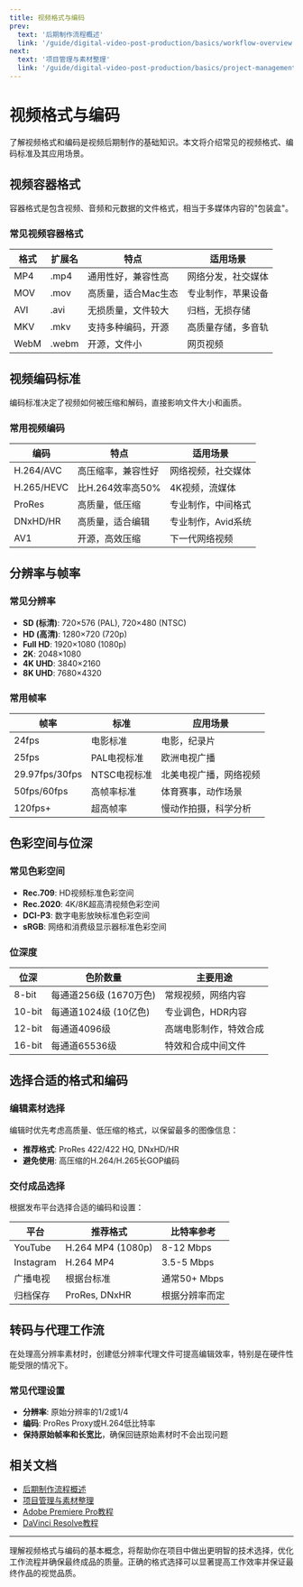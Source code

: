 ```yaml
---
title: 视频格式与编码
prev:
  text: '后期制作流程概述'
  link: '/guide/digital-video-post-production/basics/workflow-overview'
next:
  text: '项目管理与素材整理'
  link: '/guide/digital-video-post-production/basics/project-management'
---
```


# 视频格式与编码

了解视频格式和编码是视频后期制作的基础知识。本文将介绍常见的视频格式、编码标准及其应用场景。

## 视频容器格式

容器格式是包含视频、音频和元数据的文件格式，相当于多媒体内容的"包装盒"。

### 常见视频容器格式

| 格式 | 扩展名 | 特点 | 适用场景 |
|------|--------|------|----------|
| MP4 | .mp4 | 通用性好，兼容性高 | 网络分发，社交媒体 |
| MOV | .mov | 高质量，适合Mac生态 | 专业制作，苹果设备 |
| AVI | .avi | 无损质量，文件较大 | 归档，无损存储 |
| MKV | .mkv | 支持多种编码，开源 | 高质量存储，多音轨 |
| WebM | .webm | 开源，文件小 | 网页视频 |

## 视频编码标准

编码标准决定了视频如何被压缩和解码，直接影响文件大小和画质。

### 常用视频编码

| 编码 | 特点 | 适用场景 |
|------|------|----------|
| H.264/AVC | 高压缩率，兼容性好 | 网络视频，社交媒体 |
| H.265/HEVC | 比H.264效率高50% | 4K视频，流媒体 |
| ProRes | 高质量，低压缩 | 专业制作，中间格式 |
| DNxHD/HR | 高质量，适合编辑 | 专业制作，Avid系统 |
| AV1 | 开源，高效压缩 | 下一代网络视频 |

## 分辨率与帧率

### 常见分辨率

- **SD (标清)**: 720×576 (PAL), 720×480 (NTSC)
- **HD (高清)**: 1280×720 (720p)
- **Full HD**: 1920×1080 (1080p)
- **2K**: 2048×1080
- **4K UHD**: 3840×2160
- **8K UHD**: 7680×4320

### 常用帧率

| 帧率 | 标准 | 应用场景 |
|-----|------|---------|
| 24fps | 电影标准 | 电影，纪录片 |
| 25fps | PAL电视标准 | 欧洲电视广播 |
| 29.97fps/30fps | NTSC电视标准 | 北美电视广播，网络视频 |
| 50fps/60fps | 高帧率标准 | 体育赛事，动作场景 |
| 120fps+ | 超高帧率 | 慢动作拍摄，科学分析 |

## 色彩空间与位深

### 常见色彩空间

- **Rec.709**: HD视频标准色彩空间
- **Rec.2020**: 4K/8K超高清视频色彩空间
- **DCI-P3**: 数字电影放映标准色彩空间
- **sRGB**: 网络和消费级显示器标准色彩空间

### 位深度

| 位深 | 色阶数量 | 主要用途 |
|------|---------|---------|
| 8-bit | 每通道256级 (1670万色) | 常规视频，网络内容 |
| 10-bit | 每通道1024级 (10亿色) | 专业调色，HDR内容 |
| 12-bit | 每通道4096级 | 高端电影制作，特效合成 |
| 16-bit | 每通道65536级 | 特效和合成中间文件 |

## 选择合适的格式和编码

### 编辑素材选择

编辑时优先考虑高质量、低压缩的格式，以保留最多的图像信息：
- **推荐格式**: ProRes 422/422 HQ, DNxHD/HR
- **避免使用**: 高压缩的H.264/H.265长GOP编码

### 交付成品选择

根据发布平台选择合适的编码和设置：

| 平台 | 推荐格式 | 比特率参考 |
|-----|---------|----------|
| YouTube | H.264 MP4 (1080p) | 8-12 Mbps |
| Instagram | H.264 MP4 | 3.5-5 Mbps |
| 广播电视 | 根据台标准 | 通常50+ Mbps |
| 归档保存 | ProRes, DNxHR | 根据分辨率而定 |

## 转码与代理工作流

在处理高分辨率素材时，创建低分辨率代理文件可提高编辑效率，特别是在硬件性能受限的情况下。

### 常见代理设置

- **分辨率**: 原始分辨率的1/2或1/4
- **编码**: ProRes Proxy或H.264低比特率
- **保持原始帧率和长宽比**，确保回链原始素材时不会出现问题

## 相关文档
- [后期制作流程概述](/guide/digital-video-post-production/basics/workflow-overview)
- [项目管理与素材整理](/guide/digital-video-post-production/basics/project-management)
- [Adobe Premiere Pro教程](/guide/digital-video-post-production/software/premiere-pro)
- [DaVinci Resolve教程](/guide/digital-video-post-production/software/davinci-resolve)

---

理解视频格式与编码的基本概念，将帮助你在项目中做出更明智的技术选择，优化工作流程并确保最终成品的质量。正确的格式选择可以显著提高工作效率并保证最终作品的视觉品质。
